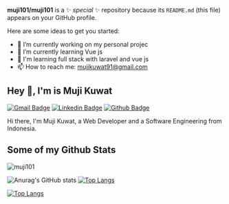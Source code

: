 
**muji101/muji101** is a ✨ _special_ ✨ repository because its `README.md` (this file) appears on your GitHub profile.

Here are some ideas to get you started:

- 🔭 I’m currently working on my personal projec
- 🌱 I’m currently learning Vue js
- 👯 I'm learning full stack with laravel and vue js
- 📫 How to reach me: mujikuwat91@gmail.com

## Hey 👋, I'm is Muji Kuwat


[![Gmail Badge](https://img.shields.io/badge/-mujikuwat91@gmail.com-c14438?style=flat&logo=Gmail&logoColor=white&link=mailto:mujikuwat91@gmail.com)](mailto:mujikuwat91@gmail.com) 
[![Linkedin Badge](https://img.shields.io/badge/-mujikuwat-1032bb21b-0072b1?style=flat&logo=Linkedin&logoColor=white&link=https://www.linkedin.com/in/mujikuwat-1032bb21b/)](https://www.linkedin.com/in/mujikuwat-1032bb21b/) [![Github Badge](https://img.shields.io/badge/-muji101-grey?style=flat&logo=github&logoColor=white&link=https://github.com/muji101/)](https://www.github.com/muji101/) <p align='left'>Hi there, I'm Muji Kuwat, a Web Developer and a Software Engineering from Indonesia.</p>
## Some of my Github Stats
<p align=left> <img src=https://komarev.com/ghpvc/?username=muji101 alt=muji101 /> </p>

![Anurag's GitHub stats](https://github-readme-stats.vercel.app/api?username=muji101&show_icons=true&theme=radical)
[![Top Langs](https://github-readme-stats.vercel.app/api/top-langs/?username=muji101&layout=compact&theme=radical)](https://github.com/muji101/github-readme-stats)

[![Top Langs](https://github-readme-stats.vercel.app/api/top-langs/?username=muji101&lang_count=8&theme=radical)](https://github.com/muji101/github-readme-stats)






